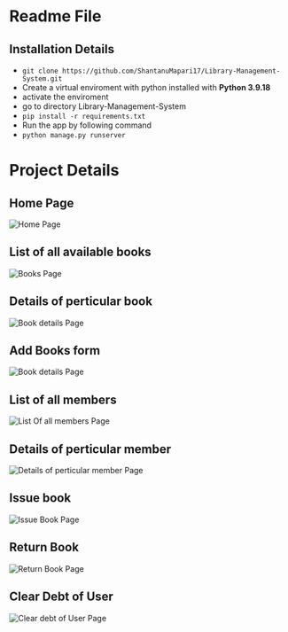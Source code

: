 # Readme File
## Installation Details
- `git clone https://github.com/ShantanuMapari17/Library-Management-System.git`
- Create a virtual enviroment with python installed with **Python 3.9.18**
- activate the enviroment
- go to directory Library-Management-System
- `pip install -r requirements.txt`
- Run the app by following command
- `python manage.py runserver`

# Project Details
## Home Page
![Home Page](/ProjectScreenShots/HomePage.png)


## List of all available books
![Books Page](/ProjectScreenShots/ListOfAllBooks.png)

## Details of perticular book
![Book details Page](/ProjectScreenShots/DetailsOfPerticularBook.png)

## Add Books form
![Book details Page](/ProjectScreenShots/AddBookForm.png)

## List of all members
![List Of all members Page](/ProjectScreenShots/ListOfMembers.png)

## Details of perticular member
![Details of perticular member Page](/ProjectScreenShots/DetailsOfMember.png)

## Issue book
![Issue Book Page](/ProjectScreenShots/IssueBook.png)

## Return Book
![Return Book Page](/ProjectScreenShots/ReturnBook.png)

## Clear Debt of User
![Clear debt of User Page](/ProjectScreenShots/ClearDebt.png)
